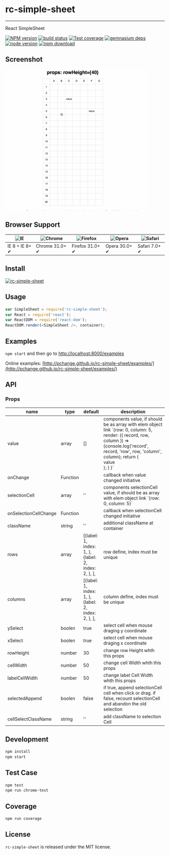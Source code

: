 # rc-simple-sheet
---

React SimpleSheet

[![NPM version][npm-image]][npm-url]
[![build status][travis-image]][travis-url]
[![Test coverage][coveralls-image]][coveralls-url]
[![gemnasium deps][gemnasium-image]][gemnasium-url]
[![node version][node-image]][node-url]
[![npm download][download-image]][download-url]

[npm-image]: http://img.shields.io/npm/v/rc-simple-sheet.svg?style=flat-square
[npm-url]: http://npmjs.org/package/rc-simple-sheet
[travis-image]: https://img.shields.io/travis/pchange/rc-simple-sheet.svg?style=flat-square
[travis-url]: https://travis-ci.org/pchange/rc-simple-sheet
[coveralls-image]: https://img.shields.io/coveralls/pchange/rc-simple-sheet.svg?style=flat-square
[coveralls-url]: https://coveralls.io/r/pchange/rc-simple-sheet?branch=master
[gemnasium-image]: http://img.shields.io/gemnasium/pchange/rc-simple-sheet.svg?style=flat-square
[gemnasium-url]: https://gemnasium.com/pchange/rc-simple-sheet
[node-image]: https://img.shields.io/badge/node.js-%3E=_0.10-green.svg?style=flat-square
[node-url]: http://nodejs.org/download/
[download-image]: https://img.shields.io/npm/dm/rc-simple-sheet.svg?style=flat-square
[download-url]: https://npmjs.org/package/rc-simple-sheet

## Screenshot

<img src="https://raw.githubusercontent.com/pchange/rc-simple-sheet/master/screenshot/simplesheet.gif" width="450"/>

## Browser Support

|![IE](https://raw.github.com/alrra/browser-logos/master/internet-explorer/internet-explorer_48x48.png) | ![Chrome](https://raw.github.com/alrra/browser-logos/master/chrome/chrome_48x48.png) | ![Firefox](https://raw.github.com/alrra/browser-logos/master/firefox/firefox_48x48.png) | ![Opera](https://raw.github.com/alrra/browser-logos/master/opera/opera_48x48.png) | ![Safari](https://raw.github.com/alrra/browser-logos/master/safari/safari_48x48.png)|
| --- | --- | --- | --- | --- |
| IE 8 + IE 8+ ✔ | Chrome 31.0+ ✔ | Firefox 31.0+ ✔ | Opera 30.0+ ✔ | Safari 7.0+ ✔ |


## Install

[![rc-simple-sheet](https://nodei.co/npm/rc-simple-sheet.png)](https://npmjs.org/package/rc-simple-sheet)

## Usage

```js
var SimpleSheet = require('rc-simple-sheet');
var React = require('react');
var ReactDOM = require('react-dom');
ReactDOM.render(<SimpleSheet />, container);
```

## Examples

`npm start` and then go to
[http://localhost:8000/examples](http://localhost:8000/examples)

Online examples: [http://pchange.github.io/rc-simple-sheet/examples/](http://pchange.github.io/rc-simple-sheet/examples/)

## API

### Props

<table class="table table-bordered table-striped">
    <thead>
    <tr>
        <th style="width: 100px;">name</th>
        <th style="width: 50px;">type</th>
        <th style="width: 50px;">default</th>
        <th>description</th>
    </tr>
    </thead>
    <tbody>
        <tr>
          <td>value</td>
          <td>array</td>
          <td>[]</td>
          <td>components value, if should be as array with elem object link `{row: 0,  column: 5, render: ({ record, row, column }) => {console.log('record', record, 'row', row, 'column', column); return (<div>value</div>); } }`</td>
        </tr>
        <tr>
          <td>onChange</td>
          <td>Function</td>
          <td></td>
          <td>callback when value changed initiative</td>
        </tr>
        <tr>
          <td>selectionCell</td>
          <td>array</td>
          <td>''</td>
          <td>components selectionCell value, if should be as array with elem object link `{row: 0,  column: 5}`</td>
        </tr>
        <tr>
          <td>onSelectionCellChange</td>
          <td>Function</td>
          <td></td>
          <td>callback when selectionCell changed initiative</td>
        </tr>
        <tr>
          <td>className</td>
          <td>string</td>
          <td>''</td>
          <td>additional className at container</td>
        </tr>
        <tr>
          <td>rows</td>
          <td>array</td>
          <td>[{label: 1, index: 1, }, {label: 2, index: 2, }, ],</td>
          <td>row define, index must be unique</td>
        </tr>
        <tr>
          <td>columns</td>
          <td>array</td>
          <td>[{label: 1, index: 1, }, {label: 2, index: 2, }, ],</td>
          <td>column define, index must be unique</td>
        </tr>
        <tr>
          <td>ySelect</td>
          <td>boolen</td>
          <td>true</td>
          <td>select cell when mouse draging y coordinate</td>
        </tr>
        <tr>
          <td>xSelect</td>
          <td>boolen</td>
          <td>true</td>
          <td>select cell when mouse draging x coordinate</td>
        </tr>
        <tr>
          <td>rowHeight</td>
          <td>number</td>
          <td>30</td>
          <td>change row Height whth this props</td>
        </tr>
        <tr>
          <td>cellWidth</td>
          <td>number</td>
          <td>50</td>
          <td>change cell Width whth this props</td>
        </tr>
        <tr>
          <td>labelCellWidth</td>
          <td>number</td>
          <td>50</td>
          <td>change label Cell Width whth this props</td>
        </tr>
        <tr>
          <td>selectedAppend</td>
          <td>boolen</td>
          <td>false</td>
          <td>if true, append selectionCell cell when click or drag. if false, recount selectionCell and abandon the old selection</td>
        </tr>
        <tr>
          <td>cellSelectClassName</td>
          <td>string</td>
          <td>''</td>
          <td>add className to selection Cell</td>
        </tr>
    </tbody>
</table>

## Development

```bash
npm install
npm start
```

## Test Case

```bash
npm test
npm run chrome-test
```

## Coverage

```bash
npm run coverage
```

## License

`rc-simple-sheet` is released under the MIT license.
